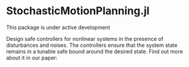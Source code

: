 # StochasticMotionPlanning.jl

This package is under active development

Design safe controllers for nonlinear systems in the presence of disturbances and noises. The controllers ensure that the system state remains in a tunable safe bound around the desired state. Find out more about it in our paper:
